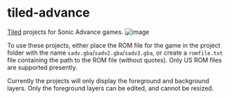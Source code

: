 # tiled-advance
[Tiled](https://www.mapeditor.org/) projects for Sonic Advance games.
![image](https://user-images.githubusercontent.com/6082665/205502512-b51007fc-e042-466d-a3ac-f69675836a4c.png)

To use these projects, either place the ROM file for the game in the project folder with the name `sadv.gba`/`sadv2.gba`/`sadv3.gba`, or create a `romfile.txt` file containing the path to the ROM file (without quotes). Only US ROM files are supported presently.

Currently the projects will only display the foreground and background layers. Only the foreground layers can be edited, and cannot be resized.
